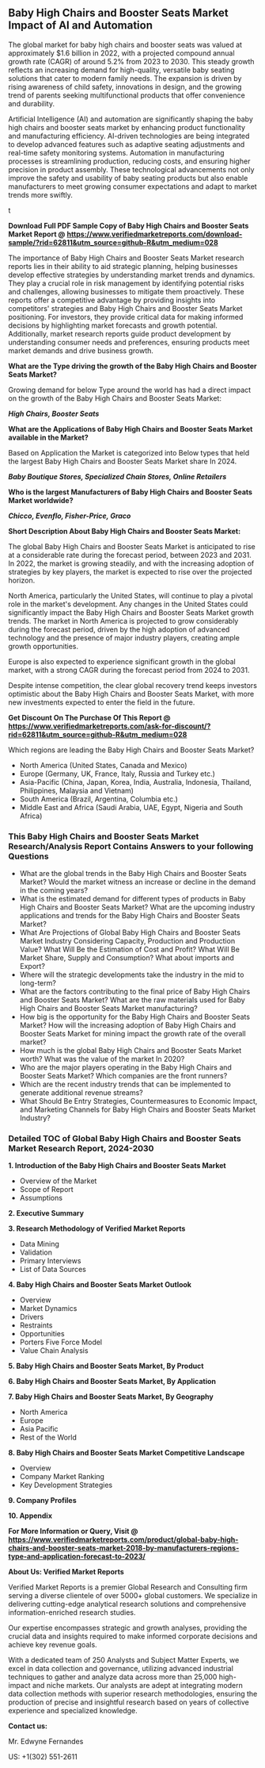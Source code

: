 <h2>Baby High Chairs and Booster Seats Market Impact of AI and Automation</h2><p>The global market for baby high chairs and booster seats was valued at approximately $1.6 billion in 2022, with a projected compound annual growth rate (CAGR) of around 5.2% from 2023 to 2030. This steady growth reflects an increasing demand for high-quality, versatile baby seating solutions that cater to modern family needs. The expansion is driven by rising awareness of child safety, innovations in design, and the growing trend of parents seeking multifunctional products that offer convenience and durability.</p><p>Artificial Intelligence (AI) and automation are significantly shaping the baby high chairs and booster seats market by enhancing product functionality and manufacturing efficiency. AI-driven technologies are being integrated to develop advanced features such as adaptive seating adjustments and real-time safety monitoring systems. Automation in manufacturing processes is streamlining production, reducing costs, and ensuring higher precision in product assembly. These technological advancements not only improve the safety and usability of baby seating products but also enable manufacturers to meet growing consumer expectations and adapt to market trends more swiftly.</p>t</p><p id="" class=""><strong>Download Full PDF Sample Copy of Baby High Chairs and Booster Seats Market Report @ <a href="https://www.verifiedmarketreports.com/download-sample/?rid=62811&utm_source=github-R&utm_medium=028" target="_blank">https://www.verifiedmarketreports.com/download-sample/?rid=62811&utm_source=github-R&utm_medium=028</a></strong></p><p>The importance of&nbsp;Baby High Chairs and Booster Seats Market research reports lies in their ability to aid strategic planning, helping businesses develop effective strategies by understanding market trends and dynamics. They play a crucial role in risk management by identifying potential risks and challenges, allowing businesses to mitigate them proactively. These reports offer a competitive advantage by providing insights into competitors' strategies and Baby High Chairs and Booster Seats Market positioning. For investors, they provide critical data for making informed decisions by highlighting market forecasts and growth potential. Additionally, market research reports guide product development by understanding consumer needs and preferences, ensuring products meet market demands and drive business growth.</p><p><strong>What are the&nbsp;Type driving the growth of the Baby High Chairs and Booster Seats Market?</strong></p><p id="" class="">Growing demand for below Type around the world has had a direct impact on the growth of the Baby High Chairs and Booster Seats Market:</p><em><strong>High Chairs, Booster Seats</strong></em></p><strong>What are the&nbsp;Applications&nbsp;of Baby High Chairs and Booster Seats Market available in the Market?</strong></p><p id="" class="">Based on Application the Market is categorized into Below types that held the largest Baby High Chairs and Booster Seats Market share In 2024.</p><em><strong>Baby Boutique Stores, Specialized Chain Stores, Online Retailers</strong></em></p><strong>Who is the largest Manufacturers of Baby High Chairs and Booster Seats Market worldwide?</strong></p><p><em><strong>Chicco, Evenflo, Fisher-Price, Graco</strong></em></p><p id="" class=""><strong>Short Description About Baby High Chairs and Booster Seats Market:</strong></p><p>The global Baby High Chairs and Booster Seats Market is anticipated to rise at a considerable rate during the forecast period, between 2023 and 2031. In 2022, the market is growing steadily, and with the increasing adoption of strategies by key players, the market is expected to rise over the projected horizon.</p><p>North America, particularly the United States, will continue to play a pivotal role in the market's development. Any changes in the United States could significantly impact the Baby High Chairs and Booster Seats Market growth trends. The market in North America is projected to grow considerably during the forecast period, driven by the high adoption of advanced technology and the presence of major industry players, creating ample growth opportunities.</p><p>Europe is also expected to experience significant growth in the global market, with a strong CAGR during the forecast period from 2024 to 2031.</p><p>Despite intense competition, the clear global recovery trend keeps investors optimistic about the Baby High Chairs and Booster Seats Market, with more new investments expected to enter the field in the future.</p><p id="" class=""><strong>Get Discount On The Purchase Of This Report @ <a href="https://www.verifiedmarketreports.com/ask-for-discount/?rid=62811&utm_source=github-R&utm_medium=028" target="_blank">https://www.verifiedmarketreports.com/ask-for-discount/?rid=62811&utm_source=github-R&utm_medium=028</a></strong></p>Which regions are leading the Baby High Chairs and Booster Seats Market?</p><ul><li>North America (United States, Canada and Mexico)</li><li>Europe (Germany, UK, France, Italy, Russia and Turkey etc.)</li><li>Asia-Pacific (China, Japan, Korea, India, Australia, Indonesia, Thailand, Philippines, Malaysia and Vietnam)</li><li>South America (Brazil, Argentina, Columbia etc.)</li><li>Middle East and Africa (Saudi Arabia, UAE, Egypt, Nigeria and South Africa)</li></ul><h3 id="" class="">This Baby High Chairs and Booster Seats Market Research/Analysis Report Contains Answers to your following Questions</h3><ul><li>What are the global trends in the Baby High Chairs and Booster Seats Market? Would the market witness an increase or decline in the demand in the coming years?</li><li>What is the estimated demand for different types of products in Baby High Chairs and Booster Seats Market? What are the upcoming industry applications and trends for the Baby High Chairs and Booster Seats Market?</li><li>What Are Projections of Global Baby High Chairs and Booster Seats Market Industry Considering Capacity, Production and Production Value? What Will Be the Estimation of Cost and Profit? What Will Be Market Share, Supply and Consumption? What about imports and Export?</li><li>Where will the strategic developments take the industry in the mid to long-term?</li><li>What are the factors contributing to the final price of Baby High Chairs and Booster Seats Market? What are the raw materials used for Baby High Chairs and Booster Seats Market manufacturing?</li><li>How big is the opportunity for the Baby High Chairs and Booster Seats Market? How will the increasing adoption of Baby High Chairs and Booster Seats Market for mining impact the growth rate of the overall market?</li><li>How much is the global Baby High Chairs and Booster Seats Market worth? What was the value of the market In 2020?</li><li>Who are the major players operating in the Baby High Chairs and Booster Seats Market? Which companies are the front runners?</li><li>Which are the recent industry trends that can be implemented to generate additional revenue streams?</li><li>What Should Be Entry Strategies, Countermeasures to Economic Impact, and Marketing Channels for Baby High Chairs and Booster Seats Market Industry?</li></ul><h3 id="" class="">Detailed TOC of Global Baby High Chairs and Booster Seats Market Research Report, 2024-2030</h3><p id="" class=""><strong>1. Introduction of the Baby High Chairs and Booster Seats Market</strong></p><ul><li>Overview of the Market</li><li>Scope of Report</li><li>Assumptions</li></ul><p id="" class=""><strong>2. Executive Summary</strong></p><p id="" class=""><strong>3. Research Methodology of Verified Market Reports</strong></p><ul><li>Data Mining</li><li>Validation</li><li>Primary Interviews</li><li>List of Data Sources</li></ul><p id="" class=""><strong>4. Baby High Chairs and Booster Seats Market Outlook</strong></p><ul><li>Overview</li><li>Market Dynamics</li><li>Drivers</li><li>Restraints</li><li>Opportunities</li><li>Porters Five Force Model</li><li>Value Chain Analysis</li></ul><p id="" class=""><strong>5. Baby High Chairs and Booster Seats Market, By Product</strong></p><p id="" class=""><strong>6. Baby High Chairs and Booster Seats Market, By Application</strong></p><p id="" class=""><strong>7. Baby High Chairs and Booster Seats Market, By Geography</strong></p><ul><li>North America</li><li>Europe</li><li>Asia Pacific</li><li>Rest of the World</li></ul><p id="" class=""><strong>8. Baby High Chairs and Booster Seats Market Competitive Landscape</strong></p><ul><li>Overview</li><li>Company Market Ranking</li><li>Key Development Strategies</li></ul><p id="" class=""><strong>9. Company Profiles</strong></p><p id="" class=""><strong>10. Appendix</strong></p><p id="" class=""><strong>For More Information or Query, Visit @ <a href="https://www.verifiedmarketreports.com/product/global-baby-high-chairs-and-booster-seats-market-2018-by-manufacturers-regions-type-and-application-forecast-to-2023/" target="_blank">https://www.verifiedmarketreports.com/product/global-baby-high-chairs-and-booster-seats-market-2018-by-manufacturers-regions-type-and-application-forecast-to-2023/</a></strong></p><p id="" class=""><strong>About Us: Verified Market Reports</strong></p><p id="" class="">Verified Market Reports is a premier Global Research and Consulting firm serving a diverse clientele of over 5000+ global customers. We specialize in delivering cutting-edge analytical research solutions and comprehensive information-enriched research studies.</p><p id="" class="">Our expertise encompasses strategic and growth analyses, providing the crucial data and insights required to make informed corporate decisions and achieve key revenue goals.</p><p id="" class="">With a dedicated team of 250 Analysts and Subject Matter Experts, we excel in data collection and governance, utilizing advanced industrial techniques to gather and analyze data across more than 25,000 high-impact and niche markets. Our analysts are adept at integrating modern data collection methods with superior research methodologies, ensuring the production of precise and insightful research based on years of collective experience and specialized knowledge.</p><p id="" class=""><strong>Contact us:</strong></p><p id="" class="">Mr. Edwyne Fernandes</p><p id="" class="">US: +1(302) 551-2611</p>